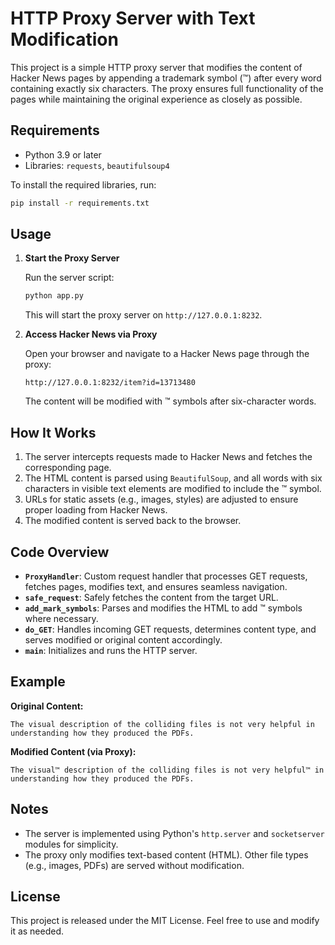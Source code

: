 # HTTP Proxy Server with Text Modification

This project is a simple HTTP proxy server that modifies the content of Hacker News pages by appending a trademark symbol (™) after every word containing exactly six characters. The proxy ensures full functionality of the pages while maintaining the original experience as closely as possible.

## Requirements

- Python 3.9 or later
- Libraries: `requests`, `beautifulsoup4`

To install the required libraries, run:

```bash
pip install -r requirements.txt
```

## Usage

1. **Start the Proxy Server**

   Run the server script:

   ```bash
   python app.py
   ```

   This will start the proxy server on `http://127.0.0.1:8232`.

2. **Access Hacker News via Proxy**

   Open your browser and navigate to a Hacker News page through the proxy:

   ```
   http://127.0.0.1:8232/item?id=13713480
   ```

   The content will be modified with ™ symbols after six-character words.

## How It Works

1. The server intercepts requests made to Hacker News and fetches the corresponding page.
2. The HTML content is parsed using `BeautifulSoup`, and all words with six characters in visible text elements are modified to include the ™ symbol.
3. URLs for static assets (e.g., images, styles) are adjusted to ensure proper loading from Hacker News.
4. The modified content is served back to the browser.

## Code Overview

- **`ProxyHandler`**: Custom request handler that processes GET requests, fetches pages, modifies text, and ensures seamless navigation.
- **`safe_request`**: Safely fetches the content from the target URL.
- **`add_mark_symbols`**: Parses and modifies the HTML to add ™ symbols where necessary.
- **`do_GET`**: Handles incoming GET requests, determines content type, and serves modified or original content accordingly.
- **`main`**: Initializes and runs the HTTP server.

## Example

**Original Content:**

```text
The visual description of the colliding files is not very helpful in understanding how they produced the PDFs.
```

**Modified Content (via Proxy):**

```text
The visual™ description of the colliding files is not very helpful™ in understanding how they produced the PDFs.
```

## Notes

- The server is implemented using Python's `http.server` and `socketserver` modules for simplicity.
- The proxy only modifies text-based content (HTML). Other file types (e.g., images, PDFs) are served without modification.

## License

This project is released under the MIT License. Feel free to use and modify it as needed.


